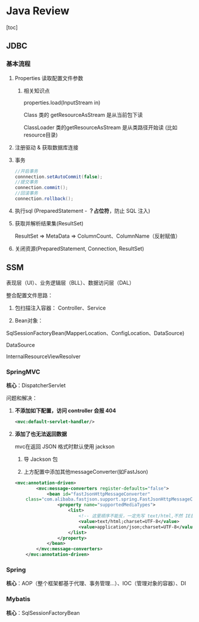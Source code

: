 # Java Review

[toc]

## JDBC

### 基本流程

1. Properties 读取配置文件参数

   1. 相关知识点

      properties.load(InputStream in)

      Class 类的 getResourceAsStream 是从当前包下读

      ClassLoader 类的getResourceAsStream 是从类路径开始读 (比如resource目录)

2. 注册驱动 & 获取数据库连接

3. 事务

   ```java
   //开启事务
   connnection.setAutoCommit(false);
   //提交事务
   connection.commit();
   //回滚事务
   connection.rollback();
   ```

4. 执行sql (PreparedStatement - **？占位符**，防止 SQL 注入)

5. 获取并解析结果集(ResultSet)

   ResultSet => MetaData => ColumnCount、ColumnName（反射赋值）

6. 关闭资源(PreparedStatement, Connection, ResultSet)

   

## SSM

表现层（UI）、业务逻辑层（BLL）、数据访问层（DAL）

整合配置文件思路：

1. 包扫描注入容器： Controller、Service

2.  Bean对象：

   SqlSessionFactoryBean(MapperLocation、ConfigLocation、DataSource)

   DataSource

   InternalResourceViewResolver



### SpringMVC

**核心**：DispatcherServlet

问题和解决：

1. **不添加如下配置，访问 controller 会报 404**

   ```xml
   <mvc:default-servlet-handler/>
   ```

   

2. **添加了也无法返回数据**

   mvc在返回 JSON 格式时默认使用 jackson

   1. 导 Jackson 包

   2. 上方配置中添加其他messageConverter(如FastJson)

   ```xml
   <mvc:annotation-driven>
           <mvc:message-converters register-defaults="false">
               <bean id="fastJsonHttpMessageConverter"
       class="com.alibaba.fastjson.support.spring.FastJsonHttpMessageConverter">
                   <property name="supportedMediaTypes">
                       <list>
                           <!-- 这里顺序不能反，一定先写 text/html,不然 IE执行AJAX时，返回JSON出现下载文件 -->
                           <value>text/html;charset=UTF-8</value>
                           <value>application/json;charset=UTF-8</value>
                       </list>
                   </property>
               </bean>
           </mvc:message-converters>
       </mvc:annotation-driven>
   ```

   



### Spring

**核心**：AOP（整个框架都基于代理、事务管理...）、IOC（管理对象的容器）、DI

### Mybatis

**核心**：SqlSessionFactoryBean

